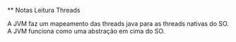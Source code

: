 ** Notas Leitura Threads

A JVM faz um mapeamento das threads java para as threads nativas do SO. A JVM funciona como uma abstração em cima do SO.
